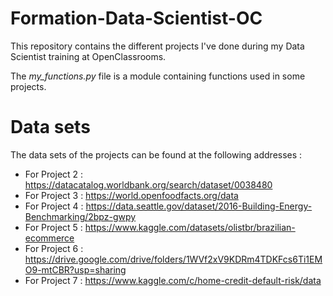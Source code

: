 # Formation-Data-Scientist-OC

This repository contains the different projects I've done during my Data Scientist training at OpenClassrooms.

The *my_functions.py* file is a module containing functions used in some projects.

# Data sets

The data sets of the projects can be found at the following addresses :

- For Project 2 : https://datacatalog.worldbank.org/search/dataset/0038480
- For Project 3 : https://world.openfoodfacts.org/data
- For Project 4 : https://data.seattle.gov/dataset/2016-Building-Energy-Benchmarking/2bpz-gwpy
- For Project 5 : https://www.kaggle.com/datasets/olistbr/brazilian-ecommerce
- For Project 6 : https://drive.google.com/drive/folders/1WVf2xV9KDRm4TDKFcs6Ti1EMO9-mtCBR?usp=sharing
- For Project 7 : https://www.kaggle.com/c/home-credit-default-risk/data
